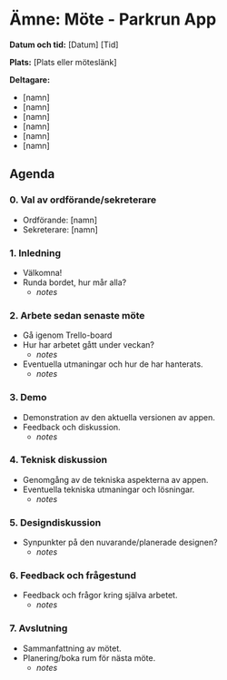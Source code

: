 # Ämne: Möte - Parkrun App

**Datum och tid:** [Datum] [Tid]

**Plats:** [Plats eller möteslänk]

**Deltagare:**
- [namn]
- [namn]
- [namn]
- [namn]
- [namn]
- [namn]


## Agenda

### 0. Val av ordförande/sekreterare
- Ordförande: [namn]
- Sekreterare: [namn]

### 1. Inledning
   - Välkomna!
   - Runda bordet, hur mår alla?
     - *notes*

### 2. Arbete sedan senaste möte
   - Gå igenom Trello-board
   - Hur har arbetet gått under veckan?
       - *notes*
   - Eventuella utmaningar och hur de har hanterats.
       - *notes*

### 3. Demo
   - Demonstration av den aktuella versionen av appen.
   - Feedback och diskussion.
       - *notes*

### 4. Teknisk diskussion
   - Genomgång av de tekniska aspekterna av appen.
   - Eventuella tekniska utmaningar och lösningar.
       - *notes*

### 5. Designdiskussion
   - Synpunkter på den nuvarande/planerade designen?
       - *notes*

### 6. Feedback och frågestund
   - Feedback och frågor kring själva arbetet.
       - *notes*

### 7. Avslutning
   - Sammanfattning av mötet.
   - Planering/boka rum för nästa möte.
       - *notes*
